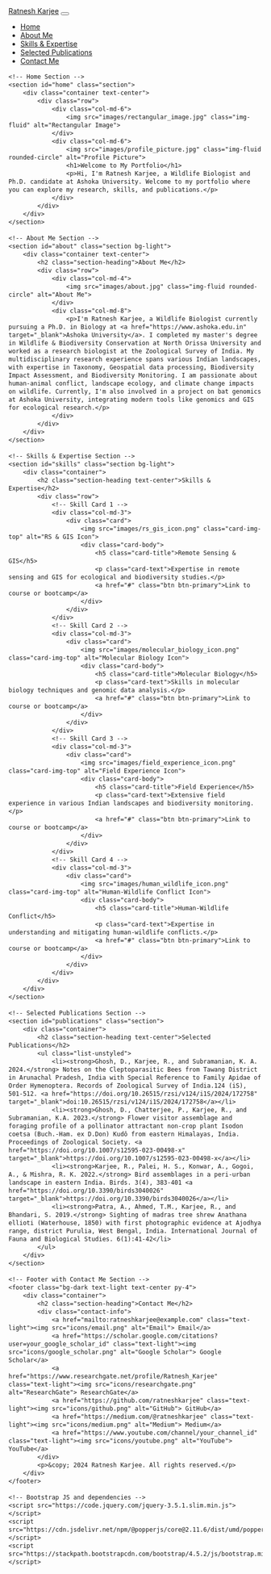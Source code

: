 <!DOCTYPE html>
<html lang="en">
<head>
    <meta charset="UTF-8">
    <meta name="viewport" content="width=device-width, initial-scale=1.0">
    <title>Ratnesh Karjee - Portfolio</title>
    <!-- Bootstrap CSS -->
    <link rel="stylesheet" href="https://stackpath.bootstrapcdn.com/bootstrap/4.5.2/css/bootstrap.min.css">
    <!-- Custom CSS -->
    <link rel="stylesheet" href="styles.css">
</head>
<body>
    <!-- Navigation Bar -->
    <nav class="navbar navbar-expand-lg navbar-dark bg-dark">
        <a class="navbar-brand" href="#">Ratnesh Karjee</a>
        <button class="navbar-toggler" type="button" data-toggle="collapse" data-target="#navbarNav" aria-controls="navbarNav" aria-expanded="false" aria-label="Toggle navigation">
            <span class="navbar-toggler-icon"></span>
        </button>
        <div class="collapse navbar-collapse" id="navbarNav">
            <ul class="navbar-nav">
                <li class="nav-item">
                    <a class="nav-link" href="#home">Home</a>
                </li>
                <li class="nav-item">
                    <a class="nav-link" href="#about">About Me</a>
                </li>
                <li class="nav-item">
                    <a class="nav-link" href="#skills">Skills & Expertise</a>
                </li>
                <li class="nav-item">
                    <a class="nav-link" href="#publications">Selected Publications</a>
                </li>
                <li class="nav-item">
                    <a class="nav-link" href="#contact">Contact Me</a>
                </li>
            </ul>
        </div>
    </nav>

    <!-- Home Section -->
    <section id="home" class="section">
        <div class="container text-center">
            <div class="row">
                <div class="col-md-6">
                    <img src="images/rectangular_image.jpg" class="img-fluid" alt="Rectangular Image">
                </div>
                <div class="col-md-6">
                    <img src="images/profile_picture.jpg" class="img-fluid rounded-circle" alt="Profile Picture">
                    <h1>Welcome to My Portfolio</h1>
                    <p>Hi, I'm Ratnesh Karjee, a Wildlife Biologist and Ph.D. candidate at Ashoka University. Welcome to my portfolio where you can explore my research, skills, and publications.</p>
                </div>
            </div>
        </div>
    </section>

    <!-- About Me Section -->
    <section id="about" class="section bg-light">
        <div class="container text-center">
            <h2 class="section-heading">About Me</h2>
            <div class="row">
                <div class="col-md-4">
                    <img src="images/about.jpg" class="img-fluid rounded-circle" alt="About Me">
                </div>
                <div class="col-md-8">
                    <p>I'm Ratnesh Karjee, a Wildlife Biologist currently pursuing a Ph.D. in Biology at <a href="https://www.ashoka.edu.in" target="_blank">Ashoka University</a>. I completed my master's degree in Wildlife & Biodiversity Conservation at North Orissa University and worked as a research biologist at the Zoological Survey of India. My multidisciplinary research experience spans various Indian landscapes, with expertise in Taxonomy, Geospatial data processing, Biodiversity Impact Assessment, and Biodiversity Monitoring. I am passionate about human-animal conflict, landscape ecology, and climate change impacts on wildlife. Currently, I'm also involved in a project on bat genomics at Ashoka University, integrating modern tools like genomics and GIS for ecological research.</p>
                </div>
            </div>
        </div>
    </section>

    <!-- Skills & Expertise Section -->
    <section id="skills" class="section bg-light">
        <div class="container">
            <h2 class="section-heading text-center">Skills & Expertise</h2>
            <div class="row">
                <!-- Skill Card 1 -->
                <div class="col-md-3">
                    <div class="card">
                        <img src="images/rs_gis_icon.png" class="card-img-top" alt="RS & GIS Icon">
                        <div class="card-body">
                            <h5 class="card-title">Remote Sensing & GIS</h5>
                            <p class="card-text">Expertise in remote sensing and GIS for ecological and biodiversity studies.</p>
                            <a href="#" class="btn btn-primary">Link to course or bootcamp</a>
                        </div>
                    </div>
                </div>
                <!-- Skill Card 2 -->
                <div class="col-md-3">
                    <div class="card">
                        <img src="images/molecular_biology_icon.png" class="card-img-top" alt="Molecular Biology Icon">
                        <div class="card-body">
                            <h5 class="card-title">Molecular Biology</h5>
                            <p class="card-text">Skills in molecular biology techniques and genomic data analysis.</p>
                            <a href="#" class="btn btn-primary">Link to course or bootcamp</a>
                        </div>
                    </div>
                </div>
                <!-- Skill Card 3 -->
                <div class="col-md-3">
                    <div class="card">
                        <img src="images/field_experience_icon.png" class="card-img-top" alt="Field Experience Icon">
                        <div class="card-body">
                            <h5 class="card-title">Field Experience</h5>
                            <p class="card-text">Extensive field experience in various Indian landscapes and biodiversity monitoring.</p>
                            <a href="#" class="btn btn-primary">Link to course or bootcamp</a>
                        </div>
                    </div>
                </div>
                <!-- Skill Card 4 -->
                <div class="col-md-3">
                    <div class="card">
                        <img src="images/human_wildlife_icon.png" class="card-img-top" alt="Human-Wildlife Conflict Icon">
                        <div class="card-body">
                            <h5 class="card-title">Human-Wildlife Conflict</h5>
                            <p class="card-text">Expertise in understanding and mitigating human-wildlife conflicts.</p>
                            <a href="#" class="btn btn-primary">Link to course or bootcamp</a>
                        </div>
                    </div>
                </div>
            </div>
        </div>
    </section>

    <!-- Selected Publications Section -->
    <section id="publications" class="section">
        <div class="container">
            <h2 class="section-heading text-center">Selected Publications</h2>
            <ul class="list-unstyled">
                <li><strong>Ghosh, D., Karjee, R., and Subramanian, K. A. 2024.</strong> Notes on the Cleptoparasitic Bees from Tawang District in Arunachal Pradesh, India with Special Reference to Family Apidae of Order Hymenoptera. Records of Zoological Survey of India.124 (iS), 501-512. <a href="https://doi.org/10.26515/rzsi/v124/i1S/2024/172758" target="_blank">doi:10.26515/rzsi/v124/i1S/2024/172758</a></li>
                <li><strong>Ghosh, D., Chatterjee, P., Karjee, R., and Subramanian, K.A. 2023.</strong> Flower visitor assemblage and foraging profile of a pollinator attractant non-crop plant Isodon coetsa (Buch.-Ham. ex D.Don) Kudô from eastern Himalayas, India. Proceedings of Zoological Society. <a href="https://doi.org/10.1007/s12595-023-00498-x" target="_blank">https://doi.org/10.1007/s12595-023-00498-x</a></li>
                <li><strong>Karjee, R., Palei, H. S., Konwar, A., Gogoi, A., & Mishra, R. K. 2022.</strong> Bird assemblages in a peri-urban landscape in eastern India. Birds. 3(4), 383-401 <a href="https://doi.org/10.3390/birds3040026" target="_blank">https://doi.org/10.3390/birds3040026</a></li>
                <li><strong>Patra, A., Ahmed, T.M., Karjee, R., and Bhandari, S. 2019.</strong> Sighting of madras tree shrew Anathana ellioti (Waterhouse, 1850) with first photographic evidence at Ajodhya range, district Purulia, West Bengal, India. International Journal of Fauna and Biological Studies. 6(1):41-42</li>
            </ul>
        </div>
    </section>

    <!-- Footer with Contact Me Section -->
    <footer class="bg-dark text-light text-center py-4">
        <div class="container">
            <h2 class="section-heading">Contact Me</h2>
            <div class="contact-info">
                <a href="mailto:ratneshkarjee@example.com" class="text-light"><img src="icons/email.png" alt="Email"> Email</a>
                <a href="https://scholar.google.com/citations?user=your_google_scholar_id" class="text-light"><img src="icons/google_scholar.png" alt="Google Scholar"> Google Scholar</a>
                <a href="https://www.researchgate.net/profile/Ratnesh_Karjee" class="text-light"><img src="icons/researchgate.png" alt="ResearchGate"> ResearchGate</a>
                <a href="https://github.com/ratneshkarjee" class="text-light"><img src="icons/github.png" alt="GitHub"> GitHub</a>
                <a href="https://medium.com/@ratneshkarjee" class="text-light"><img src="icons/medium.png" alt="Medium"> Medium</a>
                <a href="https://www.youtube.com/channel/your_channel_id" class="text-light"><img src="icons/youtube.png" alt="YouTube"> YouTube</a>
            </div>
            <p>&copy; 2024 Ratnesh Karjee. All rights reserved.</p>
        </div>
    </footer>

    <!-- Bootstrap JS and dependencies -->
    <script src="https://code.jquery.com/jquery-3.5.1.slim.min.js"></script>
    <script src="https://cdn.jsdelivr.net/npm/@popperjs/core@2.11.6/dist/umd/popper.min.js"></script>
    <script src="https://stackpath.bootstrapcdn.com/bootstrap/4.5.2/js/bootstrap.min.js"></script>
</body>
</html>
